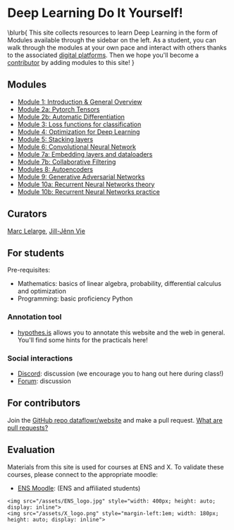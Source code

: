 # Deep Learning Do It Yourself!

\blurb{
    This site collects resources to learn Deep Learning in the form of
    Modules available through the sidebar on the left.
    As a student, you can walk through the modules at your own pace and
    interact with others thanks to the associated
    [digital platforms](#social-interactions).
    Then we hope you'll become a [contributor](#for_contributors)
    by adding modules to this site!
}

## Modules

- [Module 1: Introduction & General Overview](./modules/1-intro-general-overview)
- [Module 2a: Pytorch Tensors](./modules/2a-pytorch-tensors)
- [Module 2b: Automatic Differentiation](./modules/2b-automatic-differentiation)
- [Module 3: Loss functions for classification](./modules/3-loss-functions-for-classification)
- [Module 4: Optimization for Deep Learning](./modules/4-optimization-for-deep-learning)
- [Module 5: Stacking layers](./modules/5-stacking-layers)
- [Module 6: Convolutional Neural Network](./modules/6-convolutional-neural-network)
- [Module 7a: Embedding layers and dataloaders](./modules/7a-embedding-layers-dataloaders)
- [Module 7b: Collaborative Filtering](./modules/7b-collaborative-filtering)
- [Modules 8: Autoencoders](./modules/8-autoencoders)
- [Module 9: Generative Adversarial Networks](./modules/9-generative-adversarial-networks)
- [Module 10a: Recurrent Neural Networks theory](./modules/10a-recurrent-neural-networks-theory)
- [Module 10b: Recurrent Neural Networks practice](./modules/10b-recurrent-neural-networks-practice)

## Curators

[Marc Lelarge](https://www.di.ens.fr/~lelarge/), [Jill-Jênn Vie](https://jill-jenn.net/)

## For students

Pre-requisites:

- Mathematics: basics of linear algebra, probability, differential calculus and optimization
- Programming: basic proficiency Python

### Annotation tool

- [hypothes.is](https://hypothes.is/groups/EzzjE8gb/deep-learning-ens-2020) allows you to annotate this website and the web in general. You'll find some hints for the practicals here!

### Social interactions

- [Discord](https://discord.gg/nZQ3fe3): discussion (we encourage you to hang out here during class!)
- [Forum](https://forum.dataflowr.com/): discussion

## For contributors

Join the [GitHub repo dataflowr/website](https://github.com/dataflowr/website) and make a pull request. [What are pull requests?](https://yangsu.github.io/pull-request-tutorial/)

## Evaluation

Materials from this site is used for courses at ENS and X. To validate these courses, please connect to the appropriate moodle:

- [ENS Moodle](https://moodle.ens.psl.eu/enrol/index.php?id=1020): (ENS and affiliated students)

~~~
<img src="/assets/ENS_logo.jpg" style="width: 400px; height: auto; display: inline">
<img src="/assets/X_logo.png" style="margin-left:1em; width: 180px; height: auto; display: inline">
~~~
